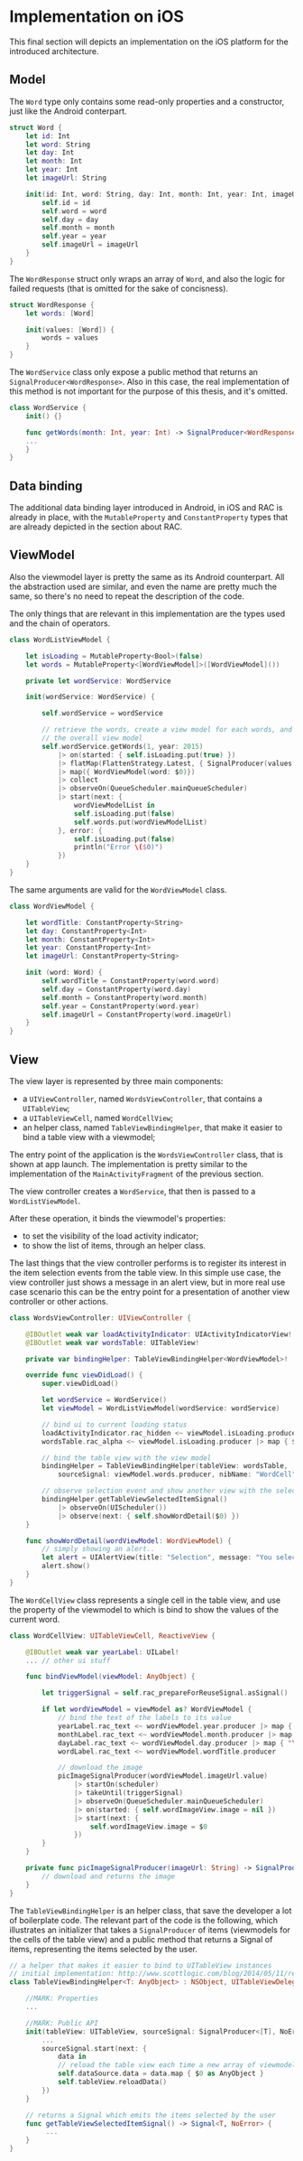 # Implementation on iOS

This final section will depicts an implementation on the iOS platform for the introduced architecture.

## Model

The `Word` type only contains some read-only properties and a constructor, just like the Android conterpart.

```swift
struct Word {
    let id: Int
    let word: String
    let day: Int
    let month: Int
    let year: Int
    let imageUrl: String

    init(id: Int, word: String, day: Int, month: Int, year: Int, imageUrl: String){
        self.id = id
        self.word = word
        self.day = day
        self.month = month
        self.year = year
        self.imageUrl = imageUrl
    }
}
```

The `WordResponse` struct only wraps an array of `Word`, and also the logic for failed requests (that is omitted for the sake of concisness).

```swift
struct WordResponse {
    let words: [Word]

    init(values: [Word]) {
        words = values
    }
}
```

The `WordService` class only expose a public method that returns an `SignalProducer<WordResponse>`. Also in this case, the real implementation of this method is not important for the purpose of this thesis, and it's omitted.

```swift
class WordService {
    init() {}

    func getWords(month: Int, year: Int) -> SignalProducer<WordResponse, NSError> {
    ...
    }
}
```

## Data binding

The additional data binding layer introduced in Android, in iOS and RAC is already in place, with the `MutableProperty` and `ConstantProperty` types that are already depicted in the section about RAC.

## ViewModel

Also the viewmodel layer is pretty the same as its Android counterpart. All the abstraction used are similar, and even the name are pretty much the same, so there's no need to repeat the description of the code.

The only things that are relevant in this implementation are the types used and the chain of operators.

```swift
class WordListViewModel {

    let isLoading = MutableProperty<Bool>(false)
    let words = MutableProperty<[WordViewModel]>([WordViewModel]())

    private let wordService: WordService

    init(wordService: WordService) {

        self.wordService = wordService

        // retrieve the words, create a view model for each words, and update
        // the overall view model
        self.wordService.getWords(1, year: 2015)
            |> on(started: { self.isLoading.put(true) })
            |> flatMap(FlattenStrategy.Latest, { SignalProducer(values: $0.words) })
            |> map({ WordViewModel(word: $0)})
            |> collect
            |> observeOn(QueueScheduler.mainQueueScheduler)
            |> start(next: {
                wordViewModelList in
                self.isLoading.put(false)
                self.words.put(wordViewModelList)
            }, error: {
                self.isLoading.put(false)
                println("Error \($0)")
            })
    }
}
```

The same arguments are valid for the `WordViewModel` class.

```swift
class WordViewModel {

    let wordTitle: ConstantProperty<String>
    let day: ConstantProperty<Int>
    let month: ConstantProperty<Int>
    let year: ConstantProperty<Int>
    let imageUrl: ConstantProperty<String>

    init (word: Word) {
        self.wordTitle = ConstantProperty(word.word)
        self.day = ConstantProperty(word.day)
        self.month = ConstantProperty(word.month)
        self.year = ConstantProperty(word.year)
        self.imageUrl = ConstantProperty(word.imageUrl)
    }
}
```

## View

The view layer is represented by three main components:
- a `UIViewController`, named `WordsViewController`, that contains a `UITableView`;
- a `UITableViewCell`, named `WordCellView`;
- an helper class, named `TableViewBindingHelper`, that make it easier to bind a table view with a viewmodel;

The entry point of the application is the `WordsViewController` class, that is shown at app launch. The implementation is pretty similar to the implementation of the `MainActivityFragment` of the previous section.

The view controller creates a `WordService`, that then is passed to a `WordListViewModel`.

After these operation, it binds the viewmodel's properties:
- to set the visibility of the load activity indicator;
- to show the list of items, through an helper class.

The last things that the view controller performs is to register its interest in the item selection events from the table view. In this simple use case, the view controller just shows a message in an alert view, but in more real use case scenario this can be the entry point for a presentation of another view controller or other actions.

```swift
class WordsViewController: UIViewController {

    @IBOutlet weak var loadActivityIndicator: UIActivityIndicatorView!
    @IBOutlet weak var wordsTable: UITableView!

    private var bindingHelper: TableViewBindingHelper<WordViewModel>!

    override func viewDidLoad() {
        super.viewDidLoad()

        let wordService = WordService()
        let viewModel = WordListViewModel(wordService: wordService)

        // bind ui to current loading status
        loadActivityIndicator.rac_hidden <~ viewModel.isLoading.producer |> map { !$0 }
        wordsTable.rac_alpha <~ viewModel.isLoading.producer |> map { $0 ? CGFloat(0.5) : CGFloat(1.0) }

        // bind the table view with the view model
        bindingHelper = TableViewBindingHelper(tableView: wordsTable,
            sourceSignal: viewModel.words.producer, nibName: "WordCell")

        // observe selection event and show another view with the selected content
        bindingHelper.getTableViewSelectedItemSignal()
            |> observeOn(UIScheduler())
            |> observe(next: { self.showWordDetail($0) })
    }

    func showWordDetail(wordViewModel: WordViewModel) {
        // simply showing an alert..
        let alert = UIAlertView(title: "Selection", message: "You selected: \(wordViewModel.wordTitle.value)", delegate: nil, cancelButtonTitle: nil, otherButtonTitles: "Ok")
        alert.show()
    }
}
```

The `WordCellView` class represents a single cell in the table view, and use the property of the viewmodel to which is bind to show the values of the current word.

```swift
class WordCellView: UITableViewCell, ReactiveView {

    @IBOutlet weak var yearLabel: UILabel!
    ... // other ui stuff

    func bindViewModel(viewModel: AnyObject) {

        let triggerSignal = self.rac_prepareForReuseSignal.asSignal() |> toVoidSignal

        if let wordViewModel = viewModel as? WordViewModel {
            // bind the text of the labels to its value
            yearLabel.rac_text <~ wordViewModel.year.producer |> map { "\($0)" }
            monthLabel.rac_text <~ wordViewModel.month.producer |> map { "\($0)" }
            dayLabel.rac_text <~ wordViewModel.day.producer |> map { "\($0)" }
            wordLabel.rac_text <~ wordViewModel.wordTitle.producer

            // download the image
            picImageSignalProducer(wordViewModel.imageUrl.value)
                |> startOn(scheduler)
                |> takeUntil(triggerSignal)
                |> observeOn(QueueScheduler.mainQueueScheduler)
                |> on(started: { self.wordImageView.image = nil })
                |> start(next: {
                    self.wordImageView.image = $0
                })
        }
    }

    private func picImageSignalProducer(imageUrl: String) -> SignalProducer<UIImage, NoError> {
        // download and returns the image
    }
}
```

The `TableViewBindingHelper` is an helper class, that save the developer a lot of boilerplate code. The relevant part of the code is the following, which illustrates an initializer that takes a `SignalProducer` of items (viewmodels for the cells of the table view) and a public method that returns a Signal of items, representing the items selected by the user.

```swift
// a helper that makes it easier to bind to UITableView instances
// initial implementation: http://www.scottlogic.com/blog/2014/05/11/reactivecocoa-tableview-binding.html
class TableViewBindingHelper<T: AnyObject> : NSObject, UITableViewDelegate {

    //MARK: Properties
    ...

    //MARK: Public API
    init(tableView: UITableView, sourceSignal: SignalProducer<[T], NoError>, nibName: String) {
        ...
        sourceSignal.start(next: {
            data in
            // reload the table view each time a new array of viewmodels is set
            self.dataSource.data = data.map { $0 as AnyObject }
            self.tableView.reloadData()
        })
    }

    // returns a Signal which emits the items selected by the user
    func getTableViewSelectedItemSignal() -> Signal<T, NoError> {
         ...
    }
}
```
